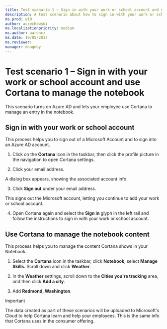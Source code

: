 ```yaml
---
title: Test scenario 1 – Sign in with your work or school account and use Cortana to manage the notebook
description: A test scenario about how to sign in with your work or school account and use Cortana to manage the notebook.
ms.prod: w10
author: aczechowski
ms.localizationpriority: medium
ms.author: aaroncz
ms.date: 10/05/2017
ms.reviewer: 
manager: dougeby
---
```


# Test scenario 1 – Sign in with your work or school account and use Cortana to manage the notebook

This scenario turns on Azure AD and lets your employee use Cortana to manage an entry in the notebook.

## Sign in with your work or school account

This process helps you to sign out of a Microsoft Account and to sign into an Azure AD account.

1. Click on the  **Cortana**  icon in the taskbar, then click the profile picture in the navigation to open Cortana settings.

2. Click your email address.

A dialog box appears, showing the associated account info.

3. Click **Sign out** under your email address.

This signs out the Microsoft account, letting you continue to add your work or school account.

4. Open Cortana again and select the  **Sign in** glyph in the left rail and follow the instructions to sign in with your work or school account.

## Use Cortana to manage the notebook content

This process helps you to manage the content Cortana shows in your Notebook.

1. Select the  **Cortana**  icon in the taskbar, click **Notebook**, select **Manage Skills.** Scroll down and click  **Weather**.

2. In the  **Weather**  settings, scroll down to the  **Cities you're tracking** area, and then click **Add a city**.

3. Add **Redmond, Washington**.

> [!IMPORTANT]
> The data created as part of these scenarios will be uploaded to Microsoft's Cloud to help Cortana learn and help your employees. This is the same info that Cortana uses in the consumer offering.
